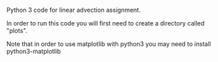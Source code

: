 Python 3 code for linear advection assignment. 

In order to run this code you will first need to create a directory called "plots". 

Note that in order to use matplotlib with python3 you may need to install python3-matplotlib
